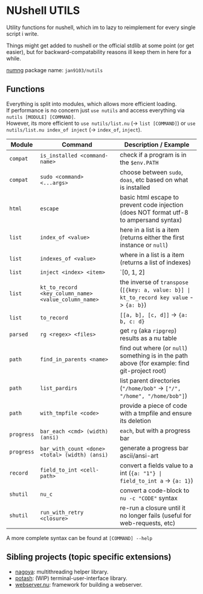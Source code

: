 # NUshell UTILS

Utility functions for nushell, which im to lazy to reimplement for every single script i write.

Things might get added to nushell or the official stdlib at some point (or get easier), but
for backward-compatability reasons ill keep them in here for a while.

[numng](https://github.com/Jan9103/numng) package name: `jan9103/nutils`

## Functions

Everything is split into modules, which allows more efficient loading.  
If performance is no concern just `use nutils` and access everything via `nutils [MODULE] [COMMAND]`.  
However, its more efficient to `use nutils/list.nu` (-\> `list [COMMAND]`) or `use nutils/list.nu index_of inject` (-\> `index_of`, `inject`).

Module     | Command                         | Description / Example
---------- | ------------------------------- | ---------------------
`compat`   | `is_installed <command-name>`   | check if a program is in the `$env.PATH`
`compat`   | `sudo <command> <...args>`      | choose between `sudo`, `doas`, etc based on what is installed
`html`     | `escape`                        | basic html escape to prevent code injection (does NOT format utf-8 to ampersand syntax)
`list`     | `index_of <value>`              | here in a list is a item (returns either the first instance or `null`)
`list`     | `indexes_of <value>`            | where in a list is a item (returns a list of indexes)
`list`     | `inject <index> <item>`         | `[0, 1, 2] | inject 1 hi` -\> `[0, hi, 1, 2]`
`list`     | `kt_to_record <key_column_name> <value_column_name>` | the inverse of `transpose` (`[{key: a, value: b}] \| kt_to_record key value` -\> `{a: b}`)
`list`     | `to_record`                     | `[[a, b], [c, d]]` -\> `{a: b, c: d}`
`parsed`   | `rg <regex> <files>`            | get `rg` (aka `ripgrep`) results as a nu table
`path`     | `find_in_parents <name>`        | find out where (or `null`) something is in the path above (for example: find git-project root)
`path`     | `list_pardirs`                  | list parent directories (`"/home/bob"` -\> `["/", "/home", "/home/bob"]`)
`path`     | `with_tmpfile <code>`           | provide a piece of code with a tmpfile and ensure its deletion
`progress` | `bar_each <cmd> (width) (ansi)` | `each`, but with a progress bar
`progress` | `bar_with_count <done> <total> (width) (ansi)` | generate a progress bar ascii/ansi-art
`record`   | `field_to_int <cell-path>`      | convert a fields value to a int (`{a: "1"} \| field_to_int a` -\> `{a: 1}`)
`shutil`   | `nu_c`                          | convert a code-block to `nu -c "CODE"` syntax
`shutil`   | `run_with_retry <closure>`      | re-run a closure until it no longer fails (useful for web-requests, etc)

A more complete syntax can be found at `[COMMAND] --help`


## Sibling projects (topic specific extensions)

* [nagoya](https://github.com/Jan9103/nagoya): multithreading helper library.
* [potash](https://github.com/Jan9103/potash): (WIP) terminal-user-interface library.
* [webserver.nu](https://github.com/Jan9103/webserver.nu): framework for building a webserver.
